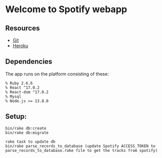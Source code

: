 # Welcome to Spotify webapp

## Resources

- [Git](https://github.com/Nandish-SS/spotify-test-task)
- [Heroku](https://spotify-tt.herokuapp.com/)

## Dependencies

The app runs on the platform consisting of these:

    % Ruby 2.6.6
    % React ^17.0.2
    % React-dom ^17.0.2
    % Mysql
    % Node.js >= 13.8.0

## Setup:
    bin/rake db:create
    bin/rake db:migrate
    
    rake task to update db
    bin/rake parse_records_to_database (update Spotify ACCESS_TOKEN to parse_records_to_database.rake file to get the tracks from spotify)
    
